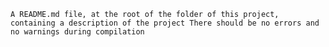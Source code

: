 `A README.md file, at the root of the folder of this project, containing a description of the project
There should be no errors and no warnings during compilation`
